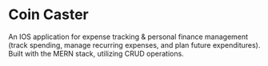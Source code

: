 # Coin Caster

An IOS application for expense tracking & personal finance management (track spending, manage recurring expenses, and plan future expenditures). Built with the MERN stack, utilizing CRUD operations.
